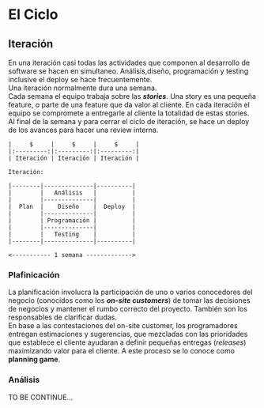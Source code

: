 # El Ciclo



## Iteración ##

En una iteración casi todas las actividades que componen al desarrollo de software se hacen en simultaneo. Análisis,diseño, programación y testing inclusive el deploy se hace frecuentemente.  
Una iteración normalmente dura una semana.  
Cada semana el equipo trabaja sobre las **_stories_**. Una story es una pequeña feature, o parte de una feature que da valor al cliente. En cada iteración el equipo se compromete a entregarle al cliente la totalidad de estas stories. Al final de la semana y para cerrar el ciclo de iteración, se hace un deploy de los avances para hacer una review interna.

```
|     $     |     $     |     $     |
|:---------:|:---------:|:---------:|
| Iteración | Iteración | Iteración |
```

```
Iteración:

|--------|--------------|----------|
|        |   Análisis   |          |
|        |--------------|          |
|  Plan  |    Diseño    |  Deploy  |
|        |--------------|          |
|        | Programación |          |
|        |--------------|          |
|        |   Testing    |          |
|--------|--------------|----------|

<----------- 1 semana ------------->
``` 

                 
### Plafinicación

La planificación involucra la participación de uno o varios conocedores del negocio (conocidos como los **_on-site customers_**) de tomar las decisiones de negocios y mantener el rumbo correcto del proyecto. También son los responsables de clarificar dudas.  
En base a las contestaciones del on-site customer, los programadores entregan estimaciones y sugerencias, que mezcladas con las prioridades que establece el cliente ayudaran a definir pequeñas entregas (_releases_) maximizando valor para el cliente. A este proceso se lo conoce como __planning game__.


### Análisis

TO BE CONTINUE...